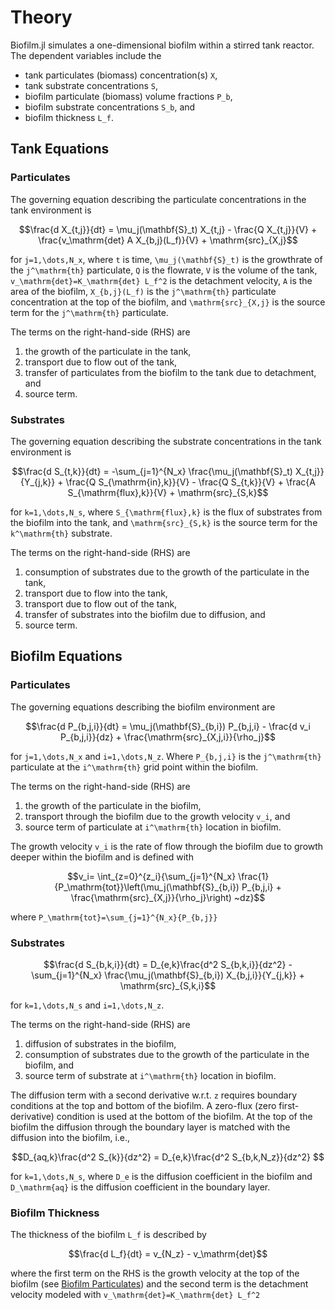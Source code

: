 # Theory

Biofilm.jl simulates a one-dimensional biofilm within a stirred tank reactor.  The dependent variables include the 
- tank particulates (biomass) concentration(s) ``X``,
- tank substrate concentrations ``S``,
- biofilm particulate (biomass) volume fractions ``P_b``,
- biofilm substrate concentrations ``S_b``, and
- biofilm thickness ``L_f``. 

## Tank Equations
### Particulates
The governing equation describing the particulate concentrations in the tank environment is
```math
\frac{d X_{t,j}}{dt} = \mu_j(\mathbf{S}_t) X_{t,j} - \frac{Q X_{t,j}}{V} + \frac{v_\mathrm{det} A X_{b,j}(L_f)}{V} + \mathrm{src}_{X,j}
```
for ``j=1,\dots,N_x``, where ``t`` is time, ``\mu_j(\mathbf{S}_t)`` is the growthrate of the ``j^\mathrm{th}`` particulate, ``Q`` is the flowrate, ``V`` is the volume of the tank, ``v_\mathrm{det}=K_\mathrm{det} L_f^2`` is the detachment velocity, ``A`` is the area of the biofilm, ``X_{b,j}(L_f)`` is the ``j^\mathrm{th}`` particulate concentration at the top of the biofilm, and ``\mathrm{src}_{X,j}`` is the source term for the ``j^\mathrm{th}`` particulate. 

The terms on the right-hand-side (RHS) are 
1) the growth of the particulate in the tank, 
2) transport due to flow out of the tank, 
3) transfer of particulates from the biofilm to the tank due to detachment, and
4) source term.

### Substrates
The governing equation describing the substrate concentrations in the tank environment is
```math
\frac{d S_{t,k}}{dt} = -\sum_{j=1}^{N_x} \frac{\mu_j(\mathbf{S}_t) X_{t,j}}{Y_{j,k}} + \frac{Q S_{\mathrm{in},k}}{V} - \frac{Q S_{t,k}}{V} + \frac{A S_{\mathrm{flux},k}}{V} + \mathrm{src}_{S,k}
```
for ``k=1,\dots,N_s``, where ``S_{\mathrm{flux},k}`` is the flux of substrates from the biofilm into the tank, and ``\mathrm{src}_{S,k}`` is the source term for the ``k^\mathrm{th}`` substrate. 

The terms on the right-hand-side (RHS) are 
1) consumption of substrates due to the growth of the particulate in the tank, 
2) transport due to flow into the tank, 
3) transport due to flow out of the tank,
4) transfer of substrates into the biofilm due to diffusion, and
5) source term.
   
## Biofilm Equations
### Particulates
The governing equations describing the biofilm environment are
```math
\frac{d P_{b,j,i}}{dt} = 
\mu_j(\mathbf{S}_{b,i}) P_{b,j,i} 
- \frac{d v_i P_{b,j,i}}{dz} 
+ \frac{\mathrm{src}_{X,j,i}}{\rho_j}
```
for ``j=1,\dots,N_x`` and ``i=1,\dots,N_z``. Where ``P_{b,j,i}`` is the ``j^\mathrm{th}`` particulate at the ``i^\mathrm{th}`` grid point within the biofilm. 

The terms on the right-hand-side (RHS) are 
1) the growth of the particulate in the biofilm, 
2) transport through the biofilm due to the growth velocity ``v_i``, and 
3) source term of particulate at ``i^\mathrm{th}`` location in biofilm.

The growth velocity ``v_i`` is the rate of flow through the biofilm due to growth deeper within the biofilm and is defined with
```math
v_i=  \int_{z=0}^{z_i}{\sum_{j=1}^{N_x} \frac{1}{P_\mathrm{tot}}\left(\mu_j(\mathbf{S}_{b,i}) P_{b,j,i} + \frac{\mathrm{src}_{X,j}}{\rho_j}\right) ~dz}
```
where ``P_\mathrm{tot}=\sum_{j=1}^{N_x}{P_{b,j}}``
   
### Substrates
```math
\frac{d S_{b,k,i}}{dt} = 
D_{e,k}\frac{d^2 S_{b,k,i}}{dz^2} 
- \sum_{j=1}^{N_x} \frac{\mu_j(\mathbf{S}_{b,i}) X_{b,j,i}}{Y_{j,k}}
+ \mathrm{src}_{S,k,i}
```
for ``k=1,\dots,N_s`` and ``i=1,\dots,N_z``.

The terms on the right-hand-side (RHS) are 
1) diffusion of substrates in the biofilm,
2) consumption of substrates due to the growth of the particulate in the biofilm, and
3) source term of substrate at ``i^\mathrm{th}`` location in biofilm.

The diffusion term with a second derivative w.r.t. ``z`` requires boundary conditions at the top and bottom of the biofilm.  A zero-flux (zero first-derivative) condition is used at the bottom of the biofilm.  At the top of the biofilm the diffusion through the boundary layer is matched with the diffusion into the biofilm, i.e.,
```math
D_{aq,k}\frac{d^2 S_{k}}{dz^2} = D_{e,k}\frac{d^2 S_{b,k,N_z}}{dz^2} 
```
for ``k=1,\dots,N_s``, where ``D_e`` is the diffusion coefficient in the biofilm and ``D_\mathrm{aq}`` is the diffusion coefficient in the boundary layer. 

### Biofilm Thickness
The thickness of the biofilm ``L_f`` is described by 
```math
\frac{d L_f}{dt} = v_{N_z} - v_\mathrm{det}
```
where the first term on the RHS is the growth velocity at the top of the biofilm (see [Biofilm Particulates](#Particulates-2)) and the second term is the detachment velocity modeled with ``v_\mathrm{det}=K_\mathrm{det} L_f^2``